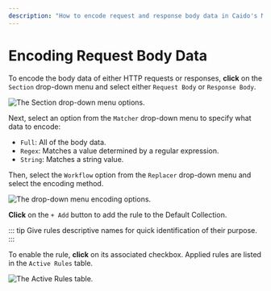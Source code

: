 ```yaml
---
description: "How to encode request and response body data in Caido's Match & Replace feature using workflows and various encoding methods."
---
```


# Encoding Request Body Data

To encode the body data of either HTTP requests or responses, **click** on the `Section` drop-down menu and select either `Request Body` or `Response Body`.

<img alt="The Section drop-down menu options." src="/_images/match_replace_bodies.png" center/>

Next, select an option from the `Matcher` drop-down menu to specify what data to encode:

- `Full`: All of the body data.
- `Regex`: Matches a value determined by a regular expression.
- `String`: Matches a string value.

Then, select the `Workflow` option from the `Replacer` drop-down menu and select the encoding method.

<img alt="The drop-down menu encoding options." src="/_images/match_replace_encoding.png" center/>

**Click** on the `+ Add` button to add the rule to the Default Collection.

::: tip
Give rules descriptive names for quick identification of their purpose.
:::

To enable the rule, **click** on its associated checkbox. Applied rules are listed in the `Active Rules` table.

<img alt="The Active Rules table." src="/_images/match_replace_header_enable.png" center/>
